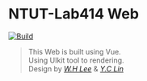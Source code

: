 # NTUT-Lab414 Web
[![Build](https://img.shields.io/appveyor/ci/gruntjs/grunt.svg)](https://github.com/LAB414-TEAM/LAB414_HPCDLL_Website)

> This Web is built using Vue.     
> Using UIkit tool to rendering.   
> Design by *[W.H Lee](https://github.com/SiNcSaD)* & *[Y.C Lin](https://github.com/YochLin)*



